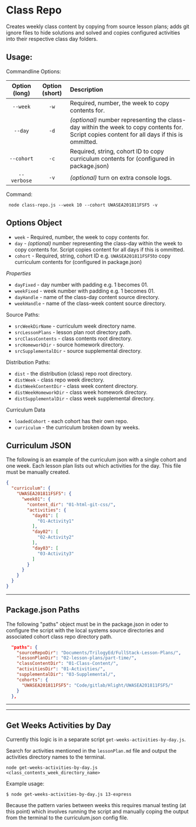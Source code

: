 # Class Repo

Creates weekly class content by copying from source lesson plans; adds git ignore files to hide solutions and solved and copies configured activities into their respective class day folders.

## Usage:

Commandline Options:

| Option (long) | Option (short) | Description
| :---: | :---: | :---------|
`--week` | `-w` | Required, number, the week to copy contents for. |
`--day` | `-d` | _(optional)_ number representing the class-day within the week to copy contents for. Script copies content for all days if this is ommitted. |
`--cohort` | `-c` | Required, string, cohort ID to copy curriculum contents for (configured in package.json) |
|`--verbose` | `-v`| _(optional)_ turn on extra console logs. |

Command:

```shell
 node class-repo.js --week 10 --cohort UWASEA201811FSF5 -v
```

## Options Object

- `week` - Required, number, the week to copy contents for.
- `day` - _(optional)_ number representing the class-day within the week to copy contents for. Script copies content for all days if this is ommitted.
- `cohort` - Required, string, cohort ID e.g. `UWASEA201811FSF5`to copy curriculum contents for (configured in package.json)

*Properties*

- `dayFixed` - day number with padding e.g. 1 becomes 01.
- `weekFixed` - week number with padding e.g. 1 becomes 01.
- `dayHandle` - name of the class-day content source directory.
- `weekHandle` - name of the class-week content source directory.

Source Paths:

- `srcWeekDirName` - curriculum week directory name.
- `srcLessonPlans` - lesson plan root directory path.
- `srcClassContents` - class contents root directory.
- `srcHomeworkDir` - source homework directory.
- `srcSupplementalDir` - source supplemental directory.

Distribution Paths:

- `dist` - the distribution (class) repo root directory.
- `distWeek` - class repo week directory.
- `distWeekContentDir` - class week content directory.
- `distWeekHomeworkDir` - class week homework directory.
- `distSupplementalDir` - class week supplemental directory.

Curriculum Data

- `loadedCohort` - each cohort has their own repo.
- `curriculum` - the curriculum broken down by weeks.

## Curriculum JSON

The following is an example of the curriculum json with a single cohort and one week.
Each lesson plan lists out which activities for the day. This file must be manually created.


```json
{
  "curriculum": {
    "UWASEA201811FSF5": {
      "week01": {
        "content_dir": "01-html-git-css/",
        "activities": {
          "day01": [
            "01-Activity1"
          ],
          "day02": [
            "02-Activity2"
          ],
          "day03": [
            "03-Activity3"
          ]
        }
      }
    }
  }
}
```

---

## Package.json Paths

The following "paths" object must be in the package.json in oder to configure the script with the local systems source directories and associated cohort class repo directory path. 

```json
  "paths": {
    "sourceRepoDir": "Documents/TrilogyEd/FullStack-Lesson-Plans/",
    "lessonPlanDir": "02-lesson-plans/part-time/",
    "classContentDir": "01-Class-Content/",
    "activitiesDir": "01-Activities/",
    "supplementalDir": "03-Supplemental/",
    "cohorts": {
      "UWASEA201811FSF5": "Code/gitlab/Hlight/UWASEA201811FSF5/"
    }
  },
```


---
---

## Get Weeks Activities by Day

Currently this logic is in a separate script `get-weeks-activities-by-day.js`.

Search for activities mentioned in the `lessonPlan.md` file and output the activities directory names to the terminal.

`node get-weeks-activities-by-day.js <class_contents_week_directory_name>`

Example usage:
```shell
$ node get-weeks-activities-by-day.js 13-express
```

Because the pattern varies between weeks this requires manual testing (at this point) which involves running the script and manually coping the output from the terminal to the curriculum.json config file.